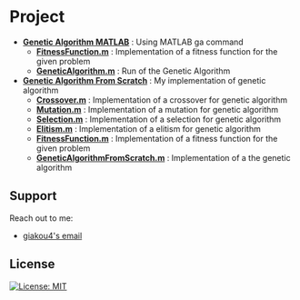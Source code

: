 # Project
* **<u>Genetic Algorithm MATLAB</u>** : Using MATLAB ga command
  * **<u>FitnessFunction.m</u>** : Implementation of a fitness function for the given problem
  * **<u>GeneticAlgorithm.m</u>** : Run of the Genetic Algorithm
* **<u>Genetic Algorithm From Scratch</u>** : My implementation of genetic algorithm
  * **<u>Crossover.m</u>** : Implementation of a crossover for genetic algorithm
  * **<u>Mutation.m</u>** : Implementation of a mutation for genetic algorithm
  * **<u>Selection.m</u>** : Implementation of a selection for genetic algorithm
  * **<u>Elitism.m</u>** : Implementation of a elitism for genetic algorithm
  * **<u>FitnessFunction.m</u>** : Implementation of a fitness function for the given problem
  * **<u>GeneticAlgorithmFromScratch.m</u>** : Implementation of a the genetic algorithm

## Support

Reach out to me:
- [giakou4's email](mailto:giakonick98@gmail.com "giakonick98@gmail.com")

## License
[![License: MIT](https://img.shields.io/badge/License-MIT-yellow.svg)](https://github.com/giakou4/optimization/LICENSE)
